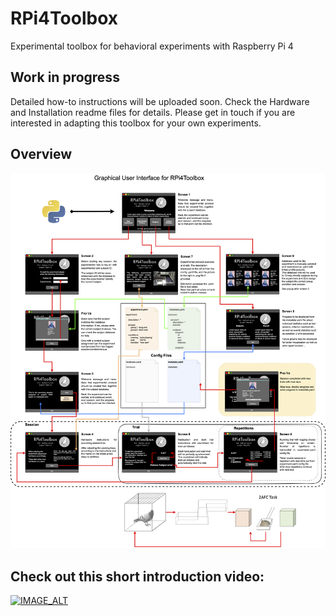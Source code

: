 # RPi4Toolbox
Experimental toolbox for behavioral experiments with Raspberry Pi 4

## Work in progress
Detailed how-to instructions will be uploaded soon.
Check the Hardware and Installation readme files for details.
Please get in touch if you are interested in adapting this toolbox for your own experiments.

## Overview
![GUI overview](https://github.com/Guillermo-Hidalgo-Gadea/RPi4Toolbox/blob/main/archive/GUI_design.png)

## Check out this short introduction video: 
[![IMAGE_ALT](https://img.youtube.com/vi/6nE4IPaloRY/maxresdefault.jpg)](https://www.youtube.com/watch?v=6nE4IPaloRY&pbjreload=101)
